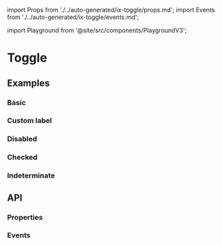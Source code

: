 import Props from './../auto-generated/ix-toggle/props.md';
import Events from './../auto-generated/ix-toggle/events.md';

import Playground from '@site/src/components/PlaygroundV3';

# Toggle

## Examples

### Basic

<Playground
  name="toggle"
  examplesByName>
</Playground>

### Custom label

<Playground
  name="toggle-custom-label"
  hideInitalCodePreview
  examplesByName>
</Playground>

### Disabled

<Playground
  name="toggle-disabled"
  hideInitalCodePreview
  examplesByName>
</Playground>

### Checked

<Playground
  name="toggle-checked"
  hideInitalCodePreview
  examplesByName>
</Playground>

### Indeterminate

<Playground
name="toggle-indeterminate"
hideInitalCodePreview
examplesByName>
</Playground>

## API

### Properties

<Props />

### Events

<Events />
